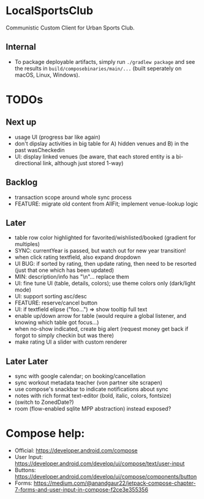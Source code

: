 # LocalSportsClub

Communistic Custom Client for Urban Sports Club.

## Internal

* To package deployable artifacts, simply run `./gradlew package` and see the results
  in `build/composebinaries/main/...` (built seperately on macOS, Linux, Windows).

# TODOs

## Next up

* usage UI (progress bar like again)
* don't dipslay activities in big table for A) hidden venues and B) in the past wasCheckedin
* UI: display linked venues (be aware, that each stored entity is a bi-directional link, although just stored 1-way)

## Backlog

* transaction scope around whole sync process
* FEATURE: migrate old content from AllFit; implement venue-lookup logic

## Later

* table row color highlighted for favorited/wishlisted/booked (gradient for multiples)
* SYNC: currentYear is passed, but watch out for new year transition!
* when click rating textfield, also expand dropdown
* UI BUG: if sorted by rating, then update rating, then need to be resorted (just that one which has been updated)
* MIN: description/info has "\n"... replace them
* UI: fine tune UI (table, details, colors); use theme colors only (dark/light mode)
* UI: support sorting asc/desc
* FEATURE: reserve/cancel button
* UI: if textfield elipse ("foo...") => show tooltip full text
* enable up/down arrow for table (would require a global listener, and knowing which table got focus...)
* when no-show indicated, create big alert (request money get back if forgot to simply checkin but was there)
* make rating UI a slider with custom renderer

## Later Later

* sync with google calendar; on booking/cancellation
* sync workout metadata teacher (von partner site scrapen)
* use compose's snackbar to indicate notifications about sync
* notes with rich format text-editor (bold, italic, colors, fontsize)
* (switch to ZonedDate?)
* room (flow-enabled sqlite MPP abstraction) instead exposed?

# Compose help:

* Official: https://developer.android.com/compose
* User Input: https://developer.android.com/develop/ui/compose/text/user-input
* Buttons: https://developer.android.com/develop/ui/compose/components/button
* Forms: https://medium.com/@anandgaur22/jetpack-compose-chapter-7-forms-and-user-input-in-compose-f2ce3e355356
